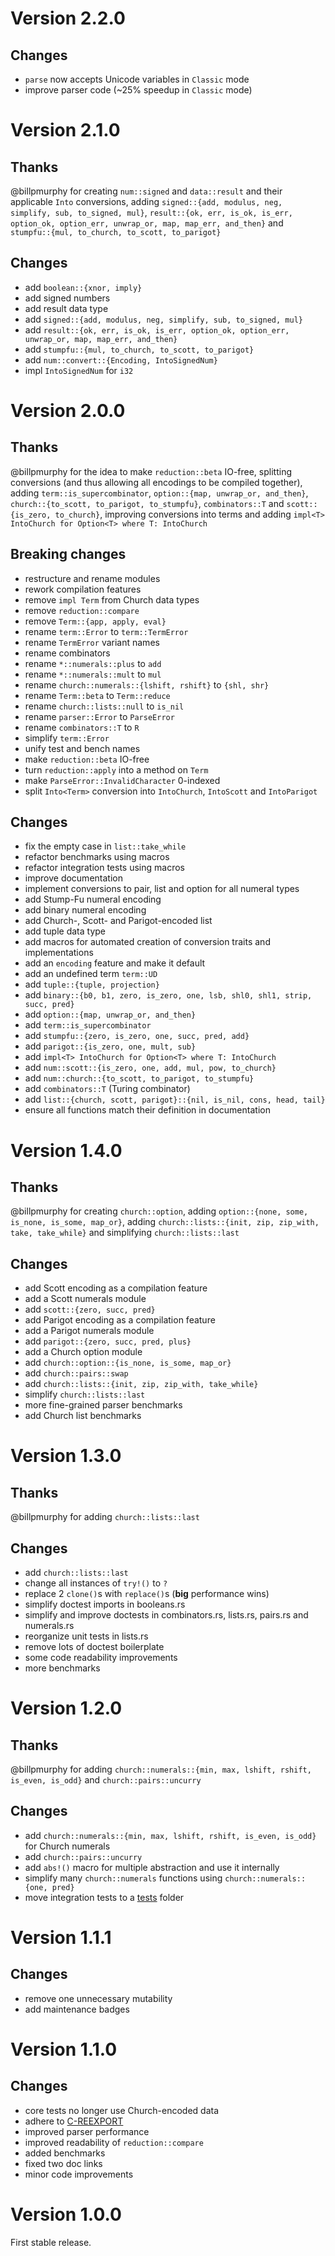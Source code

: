 Version 2.2.0
=============

Changes
-------
- `parse` now accepts Unicode variables in `Classic` mode
- improve parser code (~25% speedup in `Classic` mode)

Version 2.1.0
=============

Thanks
-------
@billpmurphy for creating `num::signed` and `data::result` and their applicable `Into` conversions,
adding `signed::{add, modulus, neg, simplify, sub, to_signed, mul}`, `result::{ok, err, is_ok,
is_err, option_ok, option_err, unwrap_or, map, map_err, and_then}` and `stumpfu::{mul, to_church,
to_scott, to_parigot}`

Changes
-------
- add `boolean::{xnor, imply}`
- add signed numbers
- add result data type
- add `signed::{add, modulus, neg, simplify, sub, to_signed, mul}`
- add `result::{ok, err, is_ok, is_err, option_ok, option_err, unwrap_or, map, map_err, and_then}`
- add `stumpfu::{mul, to_church, to_scott, to_parigot}`
- add `num::convert::{Encoding, IntoSignedNum}`
- impl `IntoSignedNum` for `i32`

Version 2.0.0
=============

Thanks
-------
@billpmurphy for the idea to make `reduction::beta` IO-free, splitting conversions (and
thus allowing all encodings to be compiled together), adding `term::is_supercombinator`,
`option::{map, unwrap_or, and_then}`, `church::{to_scott, to_parigot, to_stumpfu}`, `combinators::T`
and `scott::{is_zero, to_church}`, improving conversions into terms and adding
`impl<T> IntoChurch for Option<T> where T: IntoChurch`

Breaking changes
-------
- restructure and rename modules
- rework compilation features
- remove `impl Term` from Church data types
- remove `reduction::compare`
- remove `Term::{app, apply, eval}`
- rename `term::Error` to `term::TermError`
- rename `TermError` variant names
- rename combinators
- rename `*::numerals::plus` to `add`
- rename `*::numerals::mult` to `mul`
- rename `church::numerals::{lshift, rshift}` to `{shl, shr}`
- rename `Term::beta` to `Term::reduce`
- rename `church::lists::null` to `is_nil`
- rename `parser::Error` to `ParseError`
- rename `combinators::T` to `R`
- simplify `term::Error`
- unify test and bench names
- make `reduction::beta` IO-free
- turn `reduction::apply` into a method on `Term`
- make `ParseError::InvalidCharacter` 0-indexed
- split `Into<Term>` conversion into `IntoChurch`, `IntoScott` and `IntoParigot`

Changes
-------
- fix the empty case in `list::take_while`
- refactor benchmarks using macros
- refactor integration tests using macros
- improve documentation
- implement conversions to pair, list and option for all numeral types
- add Stump-Fu numeral encoding
- add binary numeral encoding
- add Church-, Scott- and Parigot-encoded list
- add tuple data type
- add macros for automated creation of conversion traits and implementations
- add an `encoding` feature and make it default
- add an undefined term `term::UD`
- add `tuple::{tuple, projection}`
- add `binary::{b0, b1, zero, is_zero, one, lsb, shl0, shl1, strip, succ, pred}`
- add `option::{map, unwrap_or, and_then}`
- add `term::is_supercombinator`
- add `stumpfu::{zero, is_zero, one, succ, pred, add}`
- add `parigot::{is_zero, one, mult, sub}`
- add `impl<T> IntoChurch for Option<T> where T: IntoChurch`
- add `num::scott::{is_zero, one, add, mul, pow, to_church}`
- add `num::church::{to_scott, to_parigot, to_stumpfu}`
- add `combinators::T` (Turing combinator)
- add `list::{church, scott, parigot}::{nil, is_nil, cons, head, tail}`
- ensure all functions match their definition in documentation

Version 1.4.0
=============

Thanks
-------
@billpmurphy for creating `church::option`, adding `option::{none, some, is_none, is_some,
map_or}`, adding `church::lists::{init, zip, zip_with, take, take_while}` and simplifying
`church::lists::last`

Changes
-------
- add Scott encoding as a compilation feature
- add a Scott numerals module
- add `scott::{zero, succ, pred}`
- add Parigot encoding as a compilation feature
- add a Parigot numerals module
- add `parigot::{zero, succ, pred, plus}`
- add a Church option module
- add `church::option::{is_none, is_some, map_or}`
- add `church::pairs::swap`
- add `church::lists::{init, zip, zip_with, take_while}`
- simplify `church::lists::last`
- more fine-grained parser benchmarks
- add Church list benchmarks

Version 1.3.0
=============

Thanks
-------
@billpmurphy for adding `church::lists::last`

Changes
-------
- add `church::lists::last`
- change all instances of `try!()` to `?`
- replace 2 `clone()`s with `replace()`s (**big** performance wins)
- simplify doctest imports in booleans.rs
- simplify and improve doctests in combinators.rs, lists.rs, pairs.rs and numerals.rs
- reorganize unit tests in lists.rs
- remove lots of doctest boilerplate
- some code readability improvements
- more benchmarks

Version 1.2.0
=============

Thanks
-------
@billpmurphy for adding `church::numerals::{min, max, lshift, rshift, is_even, is_odd}` and
`church::pairs::uncurry`

Changes
-------
- add `church::numerals::{min, max, lshift, rshift, is_even, is_odd}` for Church numerals
- add `church::pairs::uncurry`
- add `abs!()` macro for multiple abstraction and use it internally
- simplify many `church::numerals` functions using `church::numerals::{one, pred}`
- move integration tests to a [tests](https://github.com/ljedrz/lambda_calculus/tree/master/tests) folder

Version 1.1.1
=============

Changes
-------
- remove one unnecessary mutability
- add maintenance badges

Version 1.1.0
=============

Changes
-------
- core tests no longer use Church-encoded data
- adhere to [C-REEXPORT](https://github.com/brson/rust-api-guidelines#c-reexport)
- improved parser performance
- improved readability of `reduction::compare`
- added benchmarks
- fixed two doc links
- minor code improvements

Version 1.0.0
=============

First stable release.
